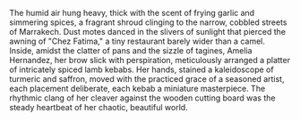 The humid air hung heavy, thick with the scent of frying garlic and simmering spices, a fragrant shroud clinging to the narrow, cobbled streets of Marrakech.  Dust motes danced in the slivers of sunlight that pierced the awning of "Chez Fatima," a tiny restaurant barely wider than a camel.  Inside, amidst the clatter of pans and the sizzle of tagines,  Amelia Hernandez, her brow slick with perspiration, meticulously arranged a platter of intricately spiced lamb kebabs.  Her hands, stained a kaleidoscope of turmeric and saffron, moved with the practiced grace of a seasoned artist, each placement deliberate, each kebab a miniature masterpiece.  The rhythmic clang of her cleaver against the wooden cutting board was the steady heartbeat of her chaotic, beautiful world.

